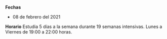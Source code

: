 __Fechas__
- 08 de febrero del 2021

__Horario__
Estudia 5 días a la semana durante 19 semanas intensivas. Lunes a Viernes de 19:00 a 22:00 horas.
